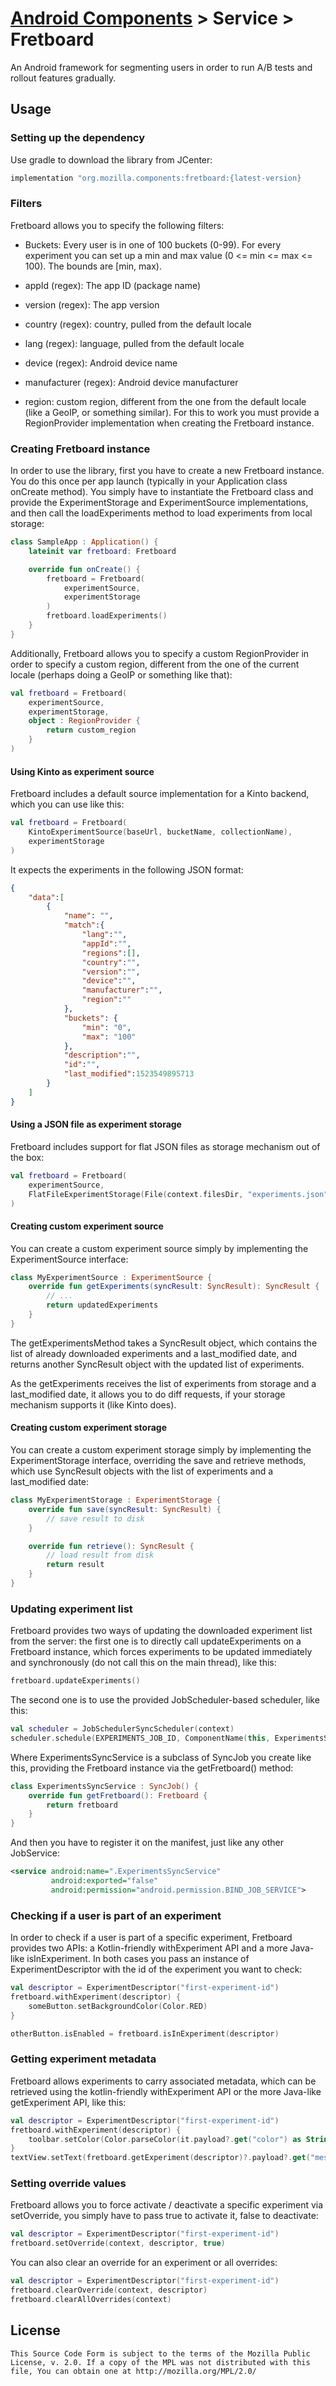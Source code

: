 # [Android Components](../../../README.md) > Service > Fretboard

An Android framework for segmenting users in order to run A/B tests and rollout features gradually.

## Usage

### Setting up the dependency

Use gradle to download the library from JCenter:

```Groovy
implementation "org.mozilla.components:fretboard:{latest-version}
```

### Filters
Fretboard allows you to specify the following filters:
- Buckets: Every user is in one of 100 buckets (0-99). For every experiment you can set up a min and max value (0 <= min <= max <= 100). The bounds are [min, max).

- appId (regex): The app ID (package name)
- version (regex): The app version
- country (regex): country, pulled from the default locale
- lang (regex): language, pulled from the default locale
- device (regex): Android device name
- manufacturer (regex): Android device manufacturer
- region: custom region, different from the one from the default locale (like a GeoIP, or something similar).
For this to work you must provide a RegionProvider implementation when creating the Fretboard instance.

### Creating Fretboard instance
In order to use the library, first you have to create a new Fretboard instance. You do this once per app launch 
(typically in your Application class onCreate method). You simply have to instantiate the Fretboard class and
provide the ExperimentStorage and ExperimentSource implementations, and then call the loadExperiments method
to load experiments from local storage:

```Kotlin
class SampleApp : Application() {
    lateinit var fretboard: Fretboard

    override fun onCreate() {
        fretboard = Fretboard(
            experimentSource,
            experimentStorage
        )
        fretboard.loadExperiments()
    }
}
```

Additionally, Fretboard allows you to specify a custom RegionProvider in order to specify a custom region,
different from the one of the current locale (perhaps doing a GeoIP or something like that):

```Kotlin
val fretboard = Fretboard(
    experimentSource,
    experimentStorage,
    object : RegionProvider {
        return custom_region
    }
)
```


#### Using Kinto as experiment source
Fretboard includes a default source implementation for a Kinto backend, which you can use like this:

```Kotlin
val fretboard = Fretboard(
    KintoExperimentSource(baseUrl, bucketName, collectionName),
    experimentStorage
)
```

It expects the experiments in the following JSON format:
```json
{
    "data":[
        {
            "name": "",
            "match":{
                "lang":"",
                "appId":"",
                "regions":[],
                "country":"",
                "version":"",
                "device":"",
                "manufacturer":"",
                "region":""
            },
            "buckets": {
                "min": "0",
                "max": "100"
            },
            "description":"",
            "id":"",
            "last_modified":1523549895713
        }
    ]
}
```

#### Using a JSON file as experiment storage
Fretboard includes support for flat JSON files as storage mechanism out of the box:

```Kotlin
val fretboard = Fretboard(
    experimentSource,
    FlatFileExperimentStorage(File(context.filesDir, "experiments.json"))
)
```

#### Creating custom experiment source
You can create a custom experiment source simply by implementing the ExperimentSource interface:

```Kotlin
class MyExperimentSource : ExperimentSource {
    override fun getExperiments(syncResult: SyncResult): SyncResult {
        // ...
        return updatedExperiments
    }
}
```

The getExperimentsMethod takes a SyncResult object, which contains the list of already downloaded experiments and 
a last_modified date, and returns another SyncResult object with the updated list of experiments.

As the getExperiments receives the list of experiments from storage and a last_modified date, it allows you
to do diff requests, if your storage mechanism supports it (like Kinto does).

#### Creating custom experiment storage
You can create a custom experiment storage simply by implementing the ExperimentStorage interface, overriding
the save and retrieve methods, which use SyncResult objects with the list of experiments and a last_modified date:

```Kotlin
class MyExperimentStorage : ExperimentStorage {
    override fun save(syncResult: SyncResult) {
        // save result to disk
    }

    override fun retrieve(): SyncResult {
        // load result from disk
        return result
    }
}
```

### Updating experiment list
Fretboard provides two ways of updating the downloaded experiment list from the server: the first one is to directly
call updateExperiments on a Fretboard instance, which forces experiments to be updated immediately and synchronously
(do not call this on the main thread), like this:

```Kotlin
fretboard.updateExperiments()
```

The second one is to use the provided JobScheduler-based scheduler, like this:
```Kotlin
val scheduler = JobSchedulerSyncScheduler(context)
scheduler.schedule(EXPERIMENTS_JOB_ID, ComponentName(this, ExperimentsSyncService::class.java))
```

Where ExperimentsSyncService is a subclass of SyncJob you create like this, providing the Fretboard instance via the
getFretboard() method:

```Kotlin
class ExperimentsSyncService : SyncJob() {
    override fun getFretboard(): Fretboard {
        return fretboard
    }
}
```

And then you have to register it on the manifest, just like any other JobService:

```xml
<service android:name=".ExperimentsSyncService"
         android:exported="false"
         android:permission="android.permission.BIND_JOB_SERVICE">
```

### Checking if a user is part of an experiment
In order to check if a user is part of a specific experiment, Fretboard provides two APIs: a Kotlin-friendly
withExperiment API and a more Java-like isInExperiment. In both cases you pass an instance of ExperimentDescriptor
with the id of the experiment you want to check:

```Kotlin
val descriptor = ExperimentDescriptor("first-experiment-id")
fretboard.withExperiment(descriptor) {
    someButton.setBackgroundColor(Color.RED)
}

otherButton.isEnabled = fretboard.isInExperiment(descriptor)
```

### Getting experiment metadata
Fretboard allows experiments to carry associated metadata, which can be retrieved using the kotlin-friendly 
withExperiment API or the more Java-like getExperiment API, like this:

```Kotlin
val descriptor = ExperimentDescriptor("first-experiment-id")
fretboard.withExperiment(descriptor) {
    toolbar.setColor(Color.parseColor(it.payload?.get("color") as String))
}
textView.setText(fretboard.getExperiment(descriptor)?.payload?.get("message"))
```

### Setting override values
Fretboard allows you to force activate / deactivate a specific experiment via setOverride, you
simply have to pass true to activate it, false to deactivate:

```Kotlin
val descriptor = ExperimentDescriptor("first-experiment-id")
fretboard.setOverride(context, descriptor, true)
```

You can also clear an override for an experiment or all overrides:

```Kotlin
val descriptor = ExperimentDescriptor("first-experiment-id")
fretboard.clearOverride(context, descriptor)
fretboard.clearAllOverrides(context)
```

## License

    This Source Code Form is subject to the terms of the Mozilla Public
    License, v. 2.0. If a copy of the MPL was not distributed with this
    file, You can obtain one at http://mozilla.org/MPL/2.0/
